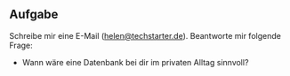 ## Aufgabe
Schreibe mir eine E-Mail (helen@techstarter.de). Beantworte mir folgende Frage:
- Wann wäre eine Datenbank bei dir im privaten Alltag sinnvoll?

